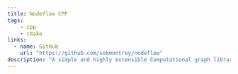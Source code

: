 ```yaml
---
title: Nodeflow CPP
tags: 
    - cpp
    - cmake
links:
  - name: GitHub
    url: "https://github.com/sokmontrey/nodeflow"
description: "A simple and highly extensible Computational graph library written in C++ with the support of auto diff."
---
```

